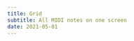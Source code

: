 ```yaml
---
title: Grid
subtitle: All MIDI notes on one screen
date: 2021-05-01
---
```


<script setup>
import MidiGrid from './midi-grid.vue'
</script>

<MidiGrid/>
